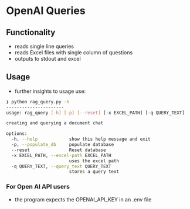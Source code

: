 # OpenAI Queries

## Functionality
- reads single line queries
- reads Excel files with single column of questions
- outputs to stdout and excel

## Usage
- further insights to usage use:
```bash
❯ python rag_query.py -h
----------------------
usage: rag_query [-h] [-p] [--reset] [-x EXCEL_PATH] [-q QUERY_TEXT]

creating and querying a document chat

options:
  -h, --help            show this help message and exit
  -p, --populate_db     populate database
  --reset               Reset database
  -x EXCEL_PATH, --excel-path EXCEL_PATH
                        uses the excel path
  -q QUERY_TEXT, --query_text QUERY_TEXT
                        stores a query text


```
### For Open AI API users
- the program expects the OPENAI_API_KEY in an .env file
